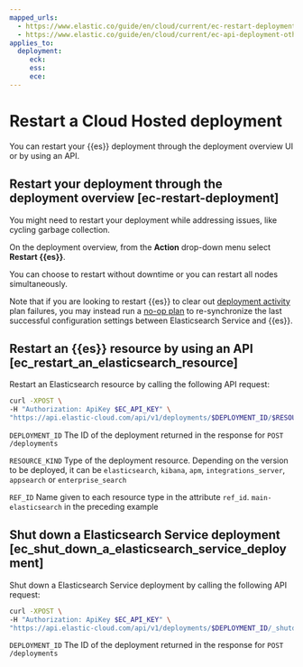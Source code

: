 ```yaml
---
mapped_urls:
  - https://www.elastic.co/guide/en/cloud/current/ec-restart-deployment.html
  - https://www.elastic.co/guide/en/cloud/current/ec-api-deployment-other.html
applies_to:
  deployment:
     eck:
     ess:
     ece:
---
```


# Restart a Cloud Hosted deployment

You can restart your {{es}} deployment through the deployment overview UI or by using an API.

## Restart your deployment through the deployment overview [ec-restart-deployment]

You might need to restart your deployment while addressing issues, like cycling garbage collection.

On the deployment overview, from the **Action** drop-down menu select **Restart {{es}}**.

You can choose to restart without downtime or you can restart all nodes simultaneously.

Note that if you are looking to restart {{es}} to clear out [deployment activity](../../../deploy-manage/deploy/elastic-cloud/keep-track-of-deployment-activity.md) plan failures, you may instead run a [no-op plan](../../../troubleshoot/monitoring/deployment-health-warnings.md) to re-synchronize the last successful configuration settings between Elasticsearch Service and {{es}}.

## Restart an {{es}} resource by using an API [ec_restart_an_elasticsearch_resource]

Restart an Elasticsearch resource by calling the following API request:

```sh
curl -XPOST \
-H "Authorization: ApiKey $EC_API_KEY" \
"https://api.elastic-cloud.com/api/v1/deployments/$DEPLOYMENT_ID/$RESOURCE_KIND/$REF_ID/_restart"
```

`DEPLOYMENT_ID`  The ID of the deployment returned in the response for `POST /deployments`

`RESOURCE_KIND`  Type of the deployment resource. Depending on the version to be deployed, it can be `elasticsearch`, `kibana`, `apm`, `integrations_server`, `appsearch` or `enterprise_search`

`REF_ID`  Name given to each resource type in the attribute `ref_id`. `main-elasticsearch` in the preceding example

## Shut down a Elasticsearch Service deployment [ec_shut_down_a_elasticsearch_service_deployment]

Shut down a Elasticsearch Service deployment by calling the following API request:

```sh
curl -XPOST \
-H "Authorization: ApiKey $EC_API_KEY" \
"https://api.elastic-cloud.com/api/v1/deployments/$DEPLOYMENT_ID/_shutdown"
```

`DEPLOYMENT_ID`  The ID of the deployment returned in the response for `POST /deployments`
